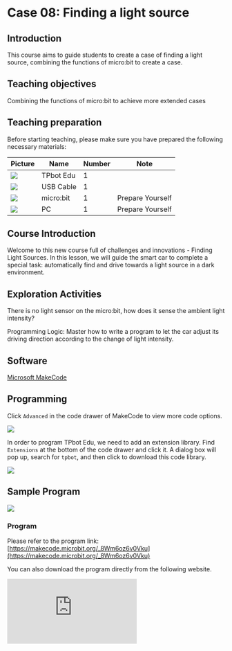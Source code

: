 ﻿---
sidebar_position: 8
sidebar_label: Finding a light source
---

# Case 08: Finding a light source

## Introduction

This course aims to guide students to create a case of finding a light source, combining the functions of micro:bit to create a case.

## Teaching objectives

Combining the functions of micro:bit to achieve more extended cases

## Teaching preparation

Before starting teaching, please make sure you have prepared the following necessary materials:

| Picture | Name | Number | Note |
|---|---|---|---|
| ![](https://wiki-media-ef.oss-cn-hongkong.aliyuncs.com/docs/microbit/microbit-smart-car/microbit-tpbot-edu/TPBot_tianpeng_edu.png)| TPbot Edu | 1 |   |
| ![](https://wiki-media-ef.oss-cn-hongkong.aliyuncs.com/docs/microbit/interesting-case/cutebot-fun-football-game-kit/cases-libraries/images/USB-data-cable.png) | USB Cable | 1 |   |
| ![](https://wiki-media-ef.oss-cn-hongkong.aliyuncs.com/docs/microbit/interesting-case/cutebot-fun-football-game-kit/cases-libraries/images/microbit.png) | micro:bit | 1 | Prepare Yourself |
| ![](https://wiki-media-ef.oss-cn-hongkong.aliyuncs.com/docs/microbit/interesting-case/cutebot-fun-football-game-kit/cases-libraries/images/pc.png) | PC | 1 | Prepare Yourself |

## Course Introduction

Welcome to this new course full of challenges and innovations - Finding Light Sources. In this lesson, we will guide the smart car to complete a special task: automatically find and drive towards a light source in a dark environment.

## Exploration Activities

There is no light sensor on the micro:bit, how does it sense the ambient light intensity?

Programming Logic: Master how to write a program to let the car adjust its driving direction according to the change of light intensity.

## Software

[Microsoft MakeCode](https://makecode.microbit.org/#)

## Programming

Click `Advanced` in the code drawer of MakeCode to view more code options.

![](https://wiki-media-ef.oss-cn-hongkong.aliyuncs.com/docs/microbit/microbit-smart-car/microbit-tpbot/images/TPBot_tianpeng_case_01_02.png)

In order to program TPbot Edu, we need to add an extension library. Find `Extensions` at the bottom of the code drawer and click it. A dialog box will pop up, search for `tpbot`, and then click to download this code library.

![](https://wiki-media-ef.oss-cn-hongkong.aliyuncs.com/docs/microbit/microbit-smart-car/microbit-tpbot/images/TPBot_tianpeng_case_01_03.png)


## Sample Program

![](https://wiki-media-ef.oss-cn-hongkong.aliyuncs.com/docs/microbit/microbit-smart-car/microbit-tpbot-edu/TPBot_tianpeng_edu_case_08_07.png)

### Program

Please refer to the program link: [https://makecode.microbit.org/_8Wm6oz6v0Vku](https://makecode.microbit.org/_8Wm6oz6v0Vku)

You can also download the program directly from the following website.

<div
    style={{
        position: 'relative',
        paddingBottom: '60%',
        overflow: 'hidden',
    }}
>
    <iframe
        src="https://makecode.microbit.org/_8Wm6oz6v0Vku"
        frameborder="0"
        sandbox="allow-popups allow-forms allow-scripts allow-same-origin"
        style={{
            position: 'absolute',
            width: '100%',
            height: '100%',
        }}
    />
</div>


## Conclusion

When powered on, the car rotates in place, and when a light source appears in the environment, the car moves towards the light source.

## Extended Knowledge

**How does micro:bit sense ambient light intensity without a light sensor? **

The principle of micro:bit sensing ambient light intensity is actually achieved through its LED matrix. Although micro:bit does not have a dedicated light sensor, its LED matrix can be used as an output device to display images and as an input device to measure light values. Specifically, the LED matrix of micro:bit is used to sense the ambient light by repeatedly converting some LED drivers into inputs and sampling the voltage decay time, which is roughly proportional to the level of ambient light.

LEDs are usually used as light emitters, but they are also basic photodiodes that can be used as light detectors. When the LED driver circuit is incorporated, its function can be well demonstrated without any additional hardware.

The micro:bit screen is composed of a 5x5 LED dot matrix. Running software repeatedly updates this matrix at high speed so that it is within the user's field of view and no flash is detected. This LED matrix is also used to sense ambient light by repeatedly switching some LED drive pins to input and sampling the voltage decay time.
.

In short, micro:bit uses the photoelectric characteristics of its LED matrix to sense the intensity of ambient light by measuring the voltage decay time when the LED switches from the drive state to the input state, thereby realizing the light sensing function. Although this method is not a light sensor in the traditional sense, it can achieve similar effects in practical applications.
